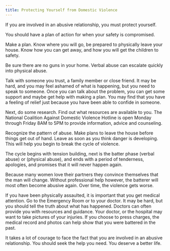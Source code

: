 ```yaml
---
title: Protecting Yourself from Domestic Violence
---
```


If you are involved in an abusive relationship, you must protect
yourself.

You should have a plan of action for when your safety is compromised.

Make a plan. Know where you will go, be prepared to physically leave
your house. Know how you can get away, and how you will get the children
to safety.

Be sure there are no guns in your home. Verbal abuse can escalate
quickly into physical abuse.

Talk with someone you trust, a family member or close friend. It may be
hard, and you may feel ashamed of what is happening, but you need to
speak to someone. Once you can talk about the problem, you can get some
support and maybe get help with making a plan. You may find that you
have a feeling of relief just because you have been able to confide in
someone.

Next, do some research. Find out what resources are available to you.
The National Coalition Against Domestic Violence Hotline is open Monday
through Friday 8AM to 5PM to provide information, advice and counseling.

Recognize the pattern of abuse. Make plans to leave the house before
things get out of hand. Leave as soon as you think danger is developing.
This will help you begin to break the cycle of violence.

The cycle begins with tension building, next is the batter phase (verbal
abuse) or (physical abuse), and ends with a period of tenderness,
apologies, and promises that it will never happen again.

Because many women love their partners they convince themselves that the
man will change. Without professional help however, the batterer will
most often become abusive again. Over time, the violence gets worse.

If you have been physically assaulted, it is important that you get
medical attention. Go to the Emergency Room or to your doctor. It may be
hard, but you should tell the truth about what has happened. Doctors can
often provide you with resources and guidance. Your doctor, or the
hospital may want to take pictures of your injuries. If you choose to
press charges, the medical record and photos can help show that you were
battered in the past.

It takes a lot of courage to face the fact that you are involved in an
abusive relationship. You should seek the help you need. You deserve a
better life.

